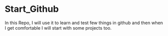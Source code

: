 # Start_Github

In this Repo, I will use it to learn and test few things in github and then when I get comfortable I will start with some projects too.
